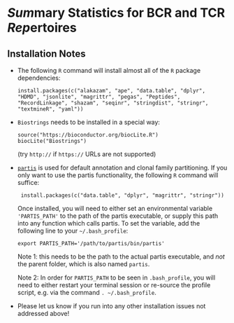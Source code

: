 # *Sum*mary Statistics for BCR and TCR *Rep*ertoires

## Installation Notes
* The following `R` command will install almost all of the `R` package dependencies:
  ```
  install.packages(c("alakazam", "ape", "data.table", "dplyr", "HDMD", "jsonlite", "magrittr", "pegas", "Peptides", "RecordLinkage", "shazam", "seqinr", "stringdist", "stringr", "textmineR", "yaml"))
  ```


* `Biostrings` needs to be installed in a special way:
    ```
    source("https://bioconductor.org/biocLite.R")
    biocLite("Biostrings")
    ```
  (try `http://` if `https://` URLs are not supported)

* [`partis`](https://github.com/psathyrella/partis) is used for default annotation and clonal family partitioning. 
  If you only want to use the partis functionality, the following `R` command will suffice:
  ```
   install.packages(c("data.table", "dplyr", "magrittr", "stringr"))
  ```
  Once installed, you will need to either set an environmental variable `'PARTIS_PATH'` to the path of the partis executable,
  or supply this path into any function which calls partis.
  To set the variable, add the following line to your `~/.bash_profile`:
  ```
  export PARTIS_PATH='/path/to/partis/bin/partis'
  ```
  Note 1: this needs to be the path to the actual partis executable, and *not* the parent folder, which is also named `partis`.
  
  Note 2: In order for `PARTIS_PATH` to be seen in `.bash_profile`, you will need to either restart your terminal session or re-source the profile script, e.g. via the command `. ~/.bash_profile`.
  
* Please let us know if you run into any other installation issues not addressed above!
